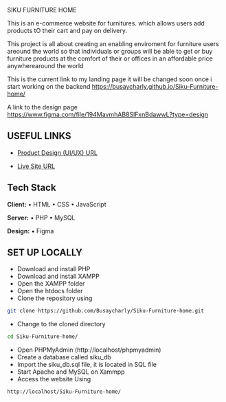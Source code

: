 SIKU FURNITURE HOME

This is an e-commerce website for furnitures. which allows users add products tO their cart and pay on delivery.

This project is all about creating an enabling enviroment for furniture users areound the world so that individuals or groups will be able to get or buy furniture products at the comfort of their or offices in an affordable price anywherearound the world

This is the current link to my landing page
it will be changed soon once i start working on the backend
https://busaycharly.github.io/Siku-Furniture-home/

A link to the design page
https://www.figma.com/file/194MavmhAB8SlFxnBdawwL?type=design


## USEFUL LINKS
 - [Product Design (UI/UX) URL](https://www.figma.com/file/194MavmhAB8SlFxnBdawwL/Siku-Furniture-Home?type=design&node-id=1%3A2&t=39O0mPSs6FcAKoHs-1)

 - [Live Site URL](https://siku-fh.000webhostapp.com)

## Tech Stack

**Client:** • HTML • CSS • JavaScript

**Server:** • PHP • MySQL

**Design:** • Figma

## SET UP LOCALLY
- Download and install PHP
- Download and install XAMPP
- Open the XAMPP folder
- Open the htdocs folder
- Clone the repository using

```bash
git clone https://github.com/Busaycharly/Siku-Furniture-home.git
```
- Change to the cloned directory
```bash
cd Siku-Furniture-home/
```
- Open PHPMyAdmin (http://localhost/phpmyadmin)
- Create a database called siku_db
- Import the siku_db.sql file, it is located in SQL file
- Start Apache and MySQL on Xammpp
- Access the website Using
```bash
http://localhost/Siku-Furniture-home/
```
